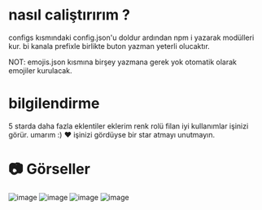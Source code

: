 # nasıl caliştırırım ? 
configs kısmındaki config.json'u doldur ardından npm i yazarak modülleri kur.
bi kanala prefixle birlikte buton yazman yeterli olucaktır. 

NOT: emojis.json kısmına birşey yazmana gerek yok otomatik olarak emojiler kurulacak.

# bilgilendirme
5 starda daha fazla eklentiler eklerim renk rolü filan  iyi kullanımlar işinizi görür. umarım :) ♥️
işinizi gördüyse bir star atmayı unutmayın. 


# 📷 Görseller
![image](https://github.com/Nobody0110/butona-bas-rol-al/assets/131596762/72662efc-127d-48af-a656-65fdf5a295ec)
![image](https://github.com/Nobody0110/butona-bas-rol-al/assets/131596762/c59de0f7-889e-4783-af23-ba5ee5de9e4d)
![image](https://github.com/Nobody0110/butona-bas-rol-al/assets/131596762/f94409b3-090f-469b-bfaf-1ba294e28915)
![image](https://github.com/Nobody0110/butona-bas-rol-al/assets/131596762/f447f7aa-fcb8-4438-8213-f573e93725da)
